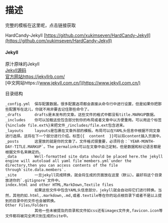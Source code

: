# 描述

完整的模板在这里呢，点击链接获取

HardCandy-Jekyll [https://github.com/xukimseven/HardCandy-Jekyll](https://github.com/xukimseven/HardCandy-Jekyll)

#### Jekyll

原汁原味的Jekyll  
[Jekyll源码](https://github.com/jekyll/jekyll)  
[官方网站https://jekyllrb.com/](https://jekyllrb.com/)  
[中文网站https://www.jekyll.com.cn/](https://www.jekyll.com.cn/)

目录结构

```
_config.yml  保存配置数据。很多配置选项都会直接从命令行中进行设置，但是如果你把那些配置写在这儿，你就不用非要去记住那些命令了。
_drafts      drafts是未发布的文章。这些文件的格式中都没有title.MARKUP数据。
_includes    你可以加载这些包含部分到你的布局或者文章中以方便重用。可以用这个标签{%include file.ext%}来把文件_/includes/file.ext包含进来。
_layouts     layouts是包裹在文章外部的模板。布局可以在YAML头信息中根据不同文章进行选择。这将在下一个部分进行介绍。标签{{  content  }}可以将content插入页面中。
_posts       这里放的就是你的文章了。文件格式很重要，必须符合：`YEAR-MONTH-DAY-TITLE.MARKUP`。The permalinks可以在文章中自己定制，但是数据和标记语言都是根据文件名来确定的。
_data        Well-formatted site data should be placed here.the jekyll engine will autoload all yaml file`members.yml`under the directory,then you can access contents of the file through`site.data.members`.
_site        一旦jekyll完成转换，就会将生成的页面放在这里（默认）。最好将这个目录放进你的`.gitignore`文件中。
index.html and other HTML,MarkDown,Textile files
             如果这些文件中包含YAML头信息部分，jekyll就会自动将它们进行转换。当然，其他的如.html,.markdown,.md,或者.textile等在你的站点根目录下或者不是以上提到的目录中的文件也会被转换。
Other Files/Folders
             其他一些未被提及的目录和文件如css还有images文件夹,favicon.icon等文件都将被完全拷贝到生成的site中。
```

